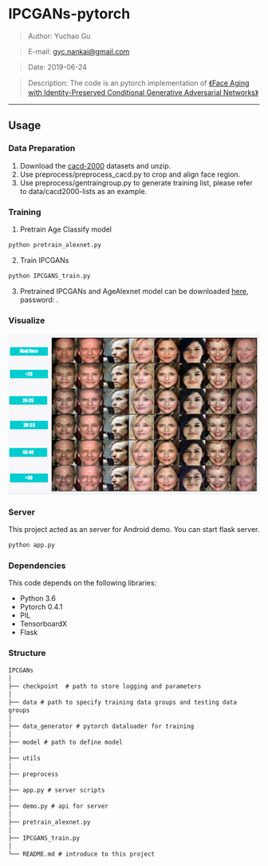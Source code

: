 # IPCGANs-pytorch

> Author: Yuchao Gu

> E-mail: gyc.nankai@gmail.com

> Date: 2019-06-24

> Description: The code is an pytorch implementation of [《Face Aging with Identity-Preserved Conditional Generative Adversarial Networks》](http://openaccess.thecvf.com/content_cvpr_2018/papers/Wang_Face_Aging_With_CVPR_2018_paper.pdf)


---

## Usage

### Data Preparation

1. Download the [cacd-2000](https://bcsiriuschen.github.io/CARC/) datasets and unzip.
2. Use preprocess/preprocess_cacd.py to crop and align face region.
3. Use preprocess/gentraingroup.py to generate training list, please refer to data/cacd2000-lists as an example.

### Training

1. Pretrain Age Classify model

``` python
python pretrain_alexnet.py
```

2. Train IPCGANs

``` python
python IPCGANS_train.py
```

3. Pretrained IPCGANs and AgeAlexnet model can be downloaded [here](), password: .

### Visualize

![](./readmeDisplay/1.png)

### Server

This project acted as an server for Android demo[](). You can start flask server.
``` python
python app.py 
```

### Dependencies

This code depends on the following libraries:

* Python 3.6
* Pytorch 0.4.1
* PIL
* TensorboardX
* Flask

### Structure
```
IPCGANs
│
├── checkpoint  # path to store logging and parameters
│ 
├── data # path to specify training data groups and testing data groups
│ 
├── data_generator # pytorch dataloader for training
│ 
├── model # path to define model
│ 
├── utils
│
├── preprocess
│  
├── app.py # server scripts
│
├── demo.py # api for server 
│  
├── pretrain_alexnet.py
│
├── IPCGANS_train.py 
│
└── README.md # introduce to this project
```



